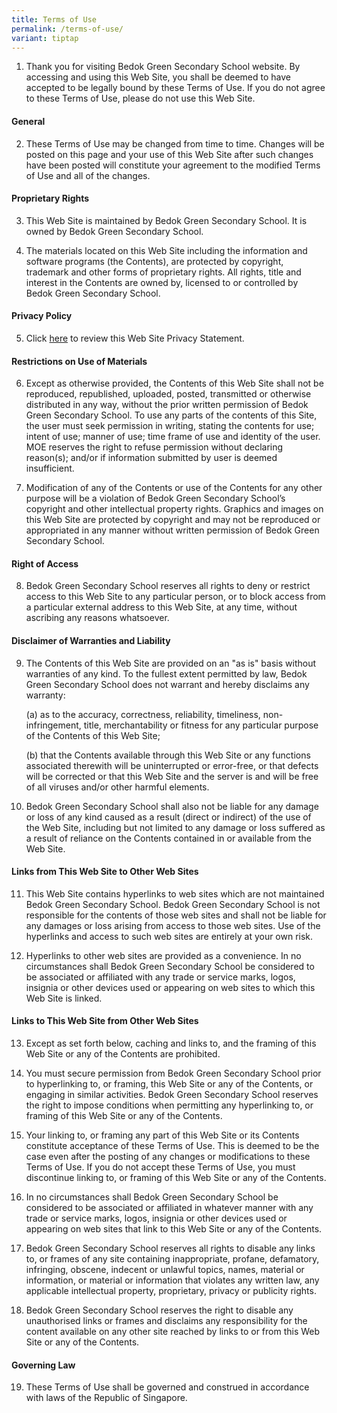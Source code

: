 ```yaml
---
title: Terms of Use
permalink: /terms-of-use/
variant: tiptap
---
```

<ol data-tight="true" class="tight">
<li>
<p>Thank you for visiting Bedok Green Secondary School website. By accessing
and using this Web Site, you shall be deemed to have accepted to be legally
bound by these Terms of Use. If you do not agree to these Terms of Use,
please do not use this Web Site.</p>
</li>
</ol>
<h4><strong>General</strong></h4>
<ol start="2" data-tight="true" class="tight">
<li>
<p>These Terms of Use may be changed from time to time. Changes will be posted
on this page and your use of this Web Site after such changes have been
posted will constitute your agreement to the modified Terms of Use and
all of the changes.</p>
</li>
</ol>
<h4><strong>Proprietary Rights</strong></h4>
<ol start="3" data-tight="true" class="tight">
<li>
<p>This Web Site is maintained by Bedok Green Secondary School. It is owned
by Bedok Green Secondary School.</p>
</li>
<li>
<p>The materials located on this Web Site including the information and software
programs (the Contents), are protected by copyright, trademark and other
forms of proprietary rights. All rights, title and interest in the Contents
are owned by, licensed to or controlled by Bedok Green Secondary School.</p>
</li>
</ol>
<h4><strong>Privacy Policy</strong></h4>
<ol start="5" data-tight="true" class="tight">
<li>
<p>Click <a href="https://www.bedokgreensec.edu.sg/privacy/" rel="noopener noreferrer nofollow" target="_blank">here</a> to
review this Web Site Privacy Statement.</p>
</li>
</ol>
<h4><strong>Restrictions on Use of Materials</strong></h4>
<ol start="6" data-tight="true" class="tight">
<li>
<p>Except as otherwise provided, the Contents of this Web Site shall not
be reproduced, republished, uploaded, posted, transmitted or otherwise
distributed in any way, without the prior written permission of Bedok Green
Secondary School. To use any parts of the contents of this Site, the user
must seek permission in writing, stating the contents for use; intent of
use; manner of use; time frame of use and identity of the user. MOE reserves
the right to refuse permission without declaring reason(s); and/or if information
submitted by user is deemed insufficient.</p>
</li>
<li>
<p>Modification of any of the Contents or use of the Contents for any other
purpose will be a violation of Bedok Green Secondary School’s copyright
and other intellectual property rights. Graphics and images on this Web
Site are protected by copyright and may not be reproduced or appropriated
in any manner without written permission of Bedok Green Secondary School.</p>
</li>
</ol>
<h4><strong>Right of Access</strong></h4>
<ol start="8" data-tight="true" class="tight">
<li>
<p>Bedok Green Secondary School reserves all rights to deny or restrict access
to this Web Site to any particular person, or to block access from a particular
external address to this Web Site, at any time, without ascribing any reasons
whatsoever.</p>
</li>
</ol>
<h4><strong>Disclaimer of Warranties and Liability</strong></h4>
<ol start="9" data-tight="true" class="tight">
<li>
<p>The Contents of this Web Site are provided on an "as is" basis without
warranties of any kind. To the fullest extent permitted by law, Bedok Green
Secondary School does not warrant and hereby disclaims any warranty:</p>
<p>(a) as to the accuracy, correctness, reliability, timeliness, non-infringement,
title, merchantability or fitness for any particular purpose of the Contents
of this Web Site;</p>
<p>(b) that the Contents available through this Web Site or any functions
associated therewith will be uninterrupted or error-free, or that defects
will be corrected or that this Web Site and the server is and will be free
of all viruses and/or other harmful elements.</p>
</li>
<li>
<p>Bedok Green Secondary School shall also not be liable for any damage or
loss of any kind caused as a result (direct or indirect) of the use of
the Web Site, including but not limited to any damage or loss suffered
as a result of reliance on the Contents contained in or available from
the Web Site.</p>
</li>
</ol>
<h4><strong>Links from This Web Site to Other Web Sites</strong></h4>
<ol start="11" data-tight="true" class="tight">
<li>
<p>This Web Site contains hyperlinks to web sites which are not maintained
Bedok Green Secondary School. Bedok Green Secondary School is not responsible
for the contents of those web sites and shall not be liable for any damages
or loss arising from access to those web sites. Use of the hyperlinks and
access to such web sites are entirely at your own risk.</p>
</li>
<li>
<p>Hyperlinks to other web sites are provided as a convenience. In no circumstances
shall Bedok Green Secondary School be considered to be associated or affiliated
with any trade or service marks, logos, insignia or other devices used
or appearing on web sites to which this Web Site is linked.</p>
</li>
</ol>
<h4><strong>Links to This Web Site from Other Web Sites</strong></h4>
<ol start="13" data-tight="true" class="tight">
<li>
<p>Except as set forth below, caching and links to, and the framing of this
Web Site or any of the Contents are prohibited.</p>
</li>
<li>
<p>You must secure permission from Bedok Green Secondary School prior to
hyperlinking to, or framing, this Web Site or any of the Contents, or engaging
in similar activities. Bedok Green Secondary School reserves the right
to impose conditions when permitting any hyperlinking to, or framing of
this Web Site or any of the Contents.</p>
</li>
<li>
<p>Your linking to, or framing any part of this Web Site or its Contents
constitute acceptance of these Terms of Use. This is deemed to be the case
even after the posting of any changes or modifications to these Terms of
Use. If you do not accept these Terms of Use, you must discontinue linking
to, or framing of this Web Site or any of the Contents.</p>
</li>
<li>
<p>In no circumstances shall Bedok Green Secondary School be considered to
be associated or affiliated in whatever manner with any trade or service
marks, logos, insignia or other devices used or appearing on web sites
that link to this Web Site or any of the Contents.</p>
</li>
<li>
<p>Bedok Green Secondary School reserves all rights to disable any links
to, or frames of any site containing inappropriate, profane, defamatory,
infringing, obscene, indecent or unlawful topics, names, material or information,
or material or information that violates any written law, any applicable
intellectual property, proprietary, privacy or publicity rights.</p>
</li>
<li>
<p>Bedok Green Secondary School reserves the right to disable any unauthorised
links or frames and disclaims any responsibility for the content available
on any other site reached by links to or from this Web Site or any of the
Contents.</p>
</li>
</ol>
<h4><strong>Governing Law</strong></h4>
<ol start="19" data-tight="true" class="tight">
<li>
<p>These Terms of Use shall be governed and construed in accordance with
laws of the Republic of Singapore.</p>
</li>
</ol>
<p></p>
<p></p>
<p></p>